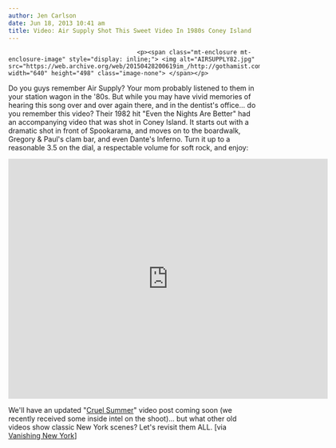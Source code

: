 ```yaml
---
author: Jen Carlson
date: Jun 18, 2013 10:41 am
title: Video: Air Supply Shot This Sweet Video In 1980s Coney Island
---
```


	
										<p><span class="mt-enclosure mt-enclosure-image" style="display: inline;"> <img alt="AIRSUPPLY82.jpg" src="https://web.archive.org/web/20150428200619im_/http://gothamist.com/attachments/arts_jen/AIRSUPPLY82.jpg" width="640" height="498" class="image-none"> </span></p>

<p>Do you guys remember Air Supply? Your mom probably listened to them in your station wagon in the &apos;80s. But while you may have vivid memories of hearing this song over and over again there, and in the dentist&apos;s office... do you remember this video? Their 1982 hit &quot;Even the Nights Are Better&quot; had an accompanying video that was shot in Coney Island. It starts out with a dramatic shot in front of Spookarama, and moves on to the boardwalk, Gregory &amp; Paul&apos;s clam bar, and even Dante&apos;s Inferno. Turn it up to a reasonable 3.5 on the dial, a respectable volume for soft rock, and enjoy:</p>

<p><iframe width="640" height="480" src="https://web.archive.org/web/20150428200619if_/http://www.youtube.com/embed/BRx58DgOxeg" frameborder="0" allowfullscreen></iframe></p>

<p>We&apos;ll have an updated &quot;<a href="https://web.archive.org/web/20150428200619/http://gothamist.com/2010/07/06/cruel_summer.php">Cruel Summer</a>&quot; video post coming soon (we recently received some inside intel on the shoot)... but what other old videos show classic New York scenes? Let&apos;s revisit them ALL. [via <a href="https://web.archive.org/web/20150428200619/http://vanishingnewyork.blogspot.com/2013/06/even-nights.html?utm_source=feedly">Vanishing New York</a>]</p>					
										
									
				